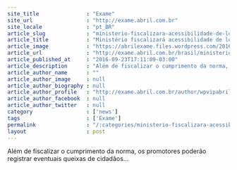 ```yaml
---
site_title               : "Exame"
site_url                 : "http://exame.abril.com.br"
site_locale              : "pt_BR"
article_slug             : "ministerio-fiscalizara-acessibilidade-de-locais-de-votacao"
article_title            : "Ministério fiscalizará acessibilidade de locais de votação"
article_image            : "https://abrilexame.files.wordpress.com/2016/09/size_960_16_9_934066-_tng184224.jpg?quality=70&strip=all&w=960"
article_url              : "http://exame.abril.com.br/brasil/ministerio-fiscalizara-acessibilidade-de-locais-de-votacao/"
article_published_at     : "2016-09-23T17:11:09-03:00"
article_description      : "Além de fiscalizar o cumprimento da norma, os promotores poderão registrar eventuais queixas de cidadãos..."
article_author_name      : ""
article_author_image     : null
article_author_biography : null
article_author_profile   : "http://exame.abril.com.br/author/wpvipabril/"
article_author_facebook  : null
article_author_twitter   : null
category                 : ['news']
tags                     : ['Exame']
permalink                : "/:categories/ministerio-fiscalizara-acessibilidade-de-locais-de-votacao/"
layout                   : post
---
```


Além de fiscalizar o cumprimento da norma, os promotores poderão registrar eventuais queixas de cidadãos...

